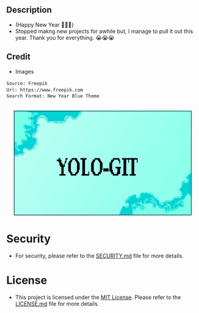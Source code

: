 ## Description

- (Happy New Year 🥳🥳🥳)
- Stopped makng new projects for awhile but, I manage to pull it out this year. Thank you for everything. 😭😭😭

## Credit

- Images

```bash
Source: Freepik
Url: https://www.freepik.com
Search Format: New Year Blue Theme
```

## <p align="center"><img src="name_template_latest.png"></p>

# Security

- For security, please refer to the [SECURITY.md](SECURITY.md) file for more details.

# License

- This project is licensed under the [MIT License](LICENSE.md). Please refer to the [LICENSE.md](LICENSE.md) file for more details.
